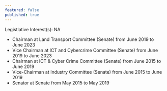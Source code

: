 ```yaml
---
featured: false
published: true
---
```

Legistlative Interest(s): NA

* Chairman at Land Transport Committee (Senate) from June 2019 to June 2023
* Vice Chairman at ICT and Cybercrime Committee (Senate) from June 2019 to June 2023
* Chairman at ICT & Cyber Crime Committee (Senate) from June 2015 to June 2019
* Vice-Chairman at Industry Committee (Senate) from June 2015 to June 2019
* Senator at Senate from May 2015 to May 2019
